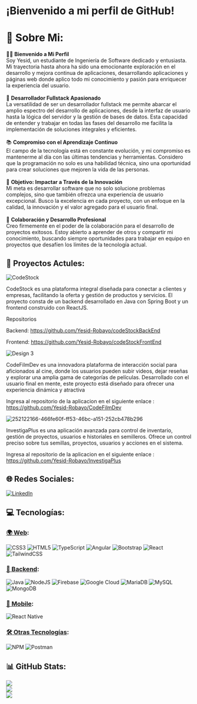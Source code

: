 # ¡Bienvenido a mi perfil de GitHub!

# 💫 Sobre Mi:

👨‍💻 **Bienvenido a Mi Perfil**<br>
Soy Yesid, un estudiante de Ingeniería de Software dedicado y entusiasta. Mi trayectoria hasta ahora ha sido una emocionante exploración en el desarrollo y mejora continua de aplicaciones, desarrollando aplicaciones y páginas web donde aplico todo mi conocimiento y pasión para enriquecer la experiencia del usuario.<br><br>
🚀 **Desarrollador Fullstack Apasionado**<br>
La versatilidad de ser un desarrollador fullstack me permite abarcar el amplio espectro del desarrollo de aplicaciones, desde la interfaz de usuario hasta la lógica del servidor y la gestión de bases de datos. Esta capacidad de entender y trabajar en todas las fases del desarrollo me facilita la implementación de soluciones integrales y eficientes.<br><br>
📚 **Compromiso con el Aprendizaje Continuo**<br>
El campo de la tecnología está en constante evolución, y mi compromiso es mantenerme al día con las últimas tendencias y herramientas. Considero que la programación no solo es una habilidad técnica, sino una oportunidad para crear soluciones que mejoren la vida de las personas.<br><br>
🎯 **Objetivo: Impactar a Través de la Innovación**<br>
Mi meta es desarrollar software que no solo solucione problemas complejos, sino que también ofrezca una experiencia de usuario excepcional. Busco la excelencia en cada proyecto, con un enfoque en la calidad, la innovación y el valor agregado para el usuario final.<br><br>
💼 **Colaboración y Desarrollo Profesional**<br>
Creo firmemente en el poder de la colaboración para el desarrollo de proyectos exitosos. Estoy abierto a aprender de otros y compartir mi conocimiento, buscando siempre oportunidades para trabajar en equipo en proyectos que desafíen los límites de la tecnología actual.

## 💫 Proyectos Actules:

![CodeStock](https://github.com/Yesid-Robayo/Yesid-Robayo/assets/114313044/6b0f150e-e56f-4aba-a7d9-292db55bb06e)

CodeStock es una plataforma integral diseñada para conectar a clientes y empresas, facilitando la oferta y gestión de productos y servicios. El proyecto consta de un backend desarrollado en Java con Spring Boot y un frontend construido con ReactJS.

Repositorios

Backend: https://github.com/Yesid-Robayo/codeStockBackEnd

Frontend: https://github.com/Yesid-Robayo/codeStockFrontEnd



![Design 3](https://github.com/Yesid-Robayo/Yesid-Robayo/assets/114313044/f57206f6-ca96-40db-8bb6-7062cafdea9a)

CodeFilmDev es una innovadora plataforma de interacción social para aficionados al cine, donde los usuarios pueden subir videos, dejar reseñas y explorar una amplia gama de categorías de películas. Desarrollado con el usuario final en mente, este proyecto está diseñado para ofrecer una experiencia dinámica y atractiva

Ingresa al repositorio de la aplicacion en el siguiente enlace :
https://github.com/Yesid-Robayo/CodeFilmDev




![252122166-466fe60f-ff53-46bc-a151-252cb478b296](https://github.com/Yesid-Robayo/Yesid-Robayo/assets/114313044/1b4aedc3-961f-4189-9266-e5f04cf1d2c7)

InvestigaPlus es una aplicación avanzada para control de inventario, gestión de proyectos, usuarios e historiales en semilleros. Ofrece un control preciso sobre tus semillas, proyectos, usuarios y acciones en el sistema.

Ingresa al repositorio de la aplicacion en el siguiente enlace :
https://github.com/Yesid-Robayo/InvestigaPlus

## 🌐 Redes Sociales:
[![LinkedIn](https://img.shields.io/badge/LinkedIn-%230077B5.svg?logo=linkedin&logoColor=white)](https://linkedin.com/in/yesid11)

## 💻 Tecnologías:

### [🌍 Web](https://developer.mozilla.org/en-US/docs/Web):

![CSS3](https://img.shields.io/badge/css3-%231572B6.svg?style=for-the-badge&logo=css3&logoColor=white) ![HTML5](https://img.shields.io/badge/html5-%23E34F26.svg?style=for-the-badge&logo=html5&logoColor=white) ![TypeScript](https://img.shields.io/badge/typescript-%23007ACC.svg?style=for-the-badge&logo=typescript&logoColor=white) ![Angular](https://img.shields.io/badge/angular-%23DD0031.svg?style=for-the-badge&logo=angular&logoColor=white) ![Bootstrap](https://img.shields.io/badge/bootstrap-%238511FA.svg?style=for-the-badge&logo=bootstrap&logoColor=white) ![React](https://img.shields.io/badge/react-%2320232a.svg?style=for-the-badge&logo=react&logoColor=%2361DAFB) ![TailwindCSS](https://img.shields.io/badge/tailwindcss-%2338B2AC.svg?style=for-the-badge&logo=tailwind-css&logoColor=white)

### [🔧 Backend](https://en.wikipedia.org/wiki/Backend_development):

![Java](https://img.shields.io/badge/java-%23ED8B00.svg?style=for-the-badge&logo=openjdk&logoColor=white) ![NodeJS](https://img.shields.io/badge/node.js%20-%2343853D.svg?&style=for-the-badge&logo=node.js&logoColor=white) ![Firebase](https://img.shields.io/badge/firebase-%23039BE5.svg?style=for-the-badge&logo=firebase) ![Google Cloud](https://img.shields.io/badge/GoogleCloud-%234285F4.svg?style=for-the-badge&logo=google-cloud&logoColor=white) ![MariaDB](https://img.shields.io/badge/MariaDB-003545?style=for-the-badge&logo=mariadb&logoColor=white) ![MySQL](https://img.shields.io/badge/mysql-%2300000f.svg?style=for-the-badge&logo=mysql&logoColor=white) ![MongoDB](https://img.shields.io/badge/MongoDB-%234ea94b.svg?style=for-the-badge&logo=mongodb&logoColor=white)

### [📱 Mobile](https://developer.android.com/):

![React Native](https://img.shields.io/badge/react_native-%2320232a.svg?style=for-the-badge&logo=react&logoColor=%2361DAFB)

### [🛠 Otras Tecnologías](https://www.npmjs.com/):

![NPM](https://img.shields.io/badge/NPM-%23CB3837.svg?style=for-the-badge&logo=npm&logoColor=white) ![Postman](https://img.shields.io/badge/Postman-FF6C37?style=for-the-badge&logo=postman&logoColor=white)

## 📊 GitHub Stats:
![](https://github-readme-stats.vercel.app/api?username=Yesid-Robayo&theme=tokyonight&hide_border=false&include_all_commits=true&count_private=true)<br/>
![](https://github-readme-streak-stats.herokuapp.com/?user=Yesid-Robayo&theme=tokyonight&hide_border=false)<br/>
![](https://github-readme-stats.vercel.app/api/top-langs/?username=Yesid-Robayo&theme=tokyonight&hide_border=false&include_all_commits=true&count_private=true&layout=compact)



